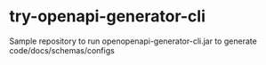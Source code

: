 # try-openapi-generator-cli
Sample repository to run openopenapi-generator-cli.jar to generate code/docs/schemas/configs
